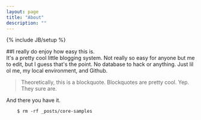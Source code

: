 ```yaml
---
layout: page
title: "About"
description: ""
---
```

{% include JB/setup %}


##I really do enjoy how easy this is.  
It's a pretty cool little blogging system. Not really so easy for anyone but me to edit, but I guess that's the point. No database to hack or anything. Just lil ol me, my local environment, and Github.

>Theoretically, this is a blockquote. Blockquotes are pretty cool. Yep. They sure are.  

And there you have it.

		$ rm -rf _posts/core-samples